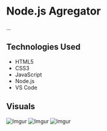 # Node.js Agregator
...


## Technologies Used

* HTML5
* CSS3
* JavaScript
* Node.js
* VS Code


## Visuals

![Imgur](https://tinyurl.com/5y97wh6e)
![Imgur](https://tinyurl.com/mvw6shbe)
![Imgur](https://tinyurl.com/v99haw88)

